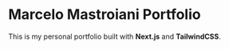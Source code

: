 # Marcelo Mastroiani Portfolio

This is my personal portfolio built with **Next.js** and **TailwindCSS**.
